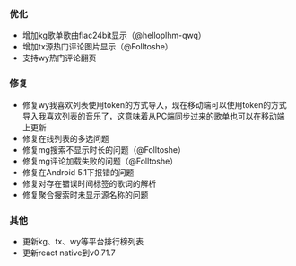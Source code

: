 ### 优化

- 增加kg歌单歌曲flac24bit显示（@helloplhm-qwq）
- 增加tx源热门评论图片显示（@Folltoshe）
- 支持wy热门评论翻页

### 修复

- 修复wy我喜欢列表使用token的方式导入，现在移动端可以使用token的方式导入我喜欢列表的音乐了，这意味着从PC端同步过来的歌单也可以在移动端上更新
- 修复在线列表的多选问题
- 修复mg搜索不显示时长的问题（@Folltoshe）
- 修复mg评论加载失败的问题（@Folltoshe）
- 修复在Android 5.1下报错的问题
- 修复对存在错误时间标签的歌词的解析
- 修复聚合搜索时未显示源名称的问题

### 其他

- 更新kg、tx、wy等平台排行榜列表
- 更新react native到v0.71.7
